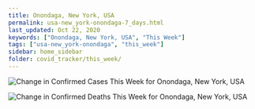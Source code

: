```yaml
---
title: Onondaga, New York, USA
permalink: usa-new_york-onondaga-7_days.html
last_updated: Oct 22, 2020
keywords: ["Onondaga, New York, USA", "This Week"]
tags: ["usa-new_york-onondaga", "this_week"]
sidebar: home_sidebar
folder: covid_tracker/this_week/
---
```


![Change in Confirmed Cases This Week for Onondaga, New York, USA](images/graphs/usa-new_york-onondaga-delta_confirmed-7_days_graph.png)

![Change in Confirmed Deaths This Week for Onondaga, New York, USA](images/graphs/usa-new_york-onondaga-delta_deaths-7_days_graph.png)
